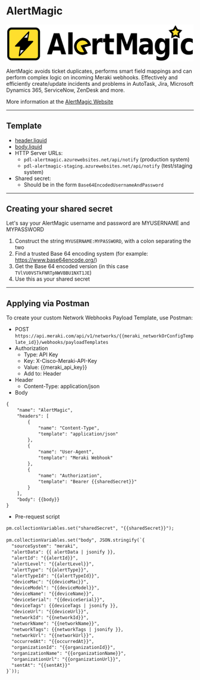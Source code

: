 # AlertMagic

<img src="AlertMagicLogo.png" alt="image_tooltip" width="600" />

AlertMagic avoids ticket duplicates, performs smart field mappings and can perform complex logic on incoming Meraki webhooks.
Effectively and efficiently create/update incidents and problems in AutoTask, Jira, Microsoft Dynamics 365, ServiceNow, ZenDesk and more.

More information at the [AlertMagic Website](https://www.panoramicdata.com/products/alertmagic/)

<hr>

## Template

- [header.liquid](header.liquid)
- [body.liquid](body.liquid)
- HTTP Server URLs:
    * `pdl-alertmagic.azurewebsites.net/api/notify` (production system)
    * `pdl-alertmagic-staging.azurewebsites.net/api/notify` (test/staging system)
- Shared secret:
    * Should be in the form `Base64EncodedUsernameAndPassword`

<hr>

## Creating your shared secret

Let's say your AlertMagic username and password are MYUSERNAME and MYPASSWORD

1. Construct the string `MYUSERNAME:MYPASSWORD`, with a colon separating the two
1. Find a trusted Base 64 encoding system (for example: https://www.base64encode.org/)
1. Get the Base 64 encoded version (in this case `TVlVU0VSTkFNRTpNWVBBU1NXT1JE`)
1. Use this as your shared secret
<hr>

## Applying via Postman

To create your custom Network Webhooks Payload Template, use Postman:

* POST `https://api.meraki.com/api/v1/networks/{{meraki_networkOrConfigTemplate_id}}/webhooks/payloadTemplates`
* Authorization
    * Type: API Key
    * Key: X-Cisco-Meraki-API-Key
    * Value: {{meraki_api_key}}
    * Add to: Header
* Header
    * Content-Type: application/json
* Body
```
{
    "name": "AlertMagic",
    "headers": [
        {
            "name": "Content-Type",
            "template": "application/json"
        },
        {
            "name": "User-Agent",
            "template": "Meraki Webhook"
        },
        {
            "name": "Authorization",
            "template": "Bearer {{sharedSecret}}"
        }
    ],
    "body": {{body}}
}
```
* Pre-request script
```
pm.collectionVariables.set("sharedSecret", "{{sharedSecret}}");

pm.collectionVariables.set("body", JSON.stringify(`{
  "sourceSystem": "meraki",
  "alertData": {{ alertData | jsonify }},
  "alertId": "{{alertId}}",
  "alertLevel": "{{alertLevel}}",
  "alertType": "{{alertType}}",
  "alertTypeId": "{{alertTypeId}}",
  "deviceMac": "{{deviceMac}}",
  "deviceModel": "{{deviceModel}}",
  "deviceName": "{{deviceName}}",
  "deviceSerial": "{{deviceSerial}}",
  "deviceTags": {{deviceTags | jsonify }},
  "deviceUrl": "{{deviceUrl}}",
  "networkId": "{{networkId}}",
  "networkName": "{{networkName}}",
  "networkTags": {{networkTags | jsonify }},
  "networkUrl": "{{networkUrl}}",
  "occurredAt": "{{occurredAt}}",
  "organizationId": "{{organizationId}}",
  "organizationName": "{{organizationName}}",
  "organizationUrl": "{{organizationUrl}}",
  "sentAt": "{{sentAt}}"
}`));
```
